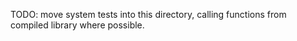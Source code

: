 TODO: move system tests into this directory, calling functions from compiled library where possible.